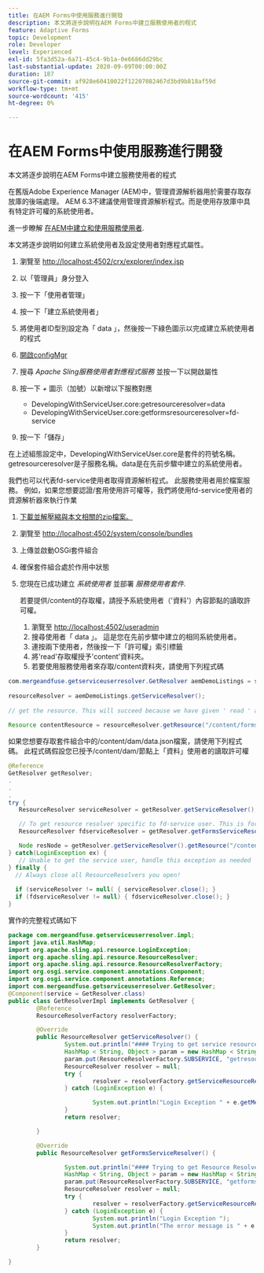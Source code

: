 ```yaml
---
title: 在AEM Forms中使用服務進行開發
description: 本文將逐步說明在AEM Forms中建立服務使用者的程式
feature: Adaptive Forms
topic: Development
role: Developer
level: Experienced
exl-id: 5fa3d52a-6a71-45c4-9b1a-0e6686dd29bc
last-substantial-update: 2020-09-09T00:00:00Z
duration: 187
source-git-commit: af928e60410022f12207082467d3bd9b818af59d
workflow-type: tm+mt
source-wordcount: '415'
ht-degree: 0%

---
```


# 在AEM Forms中使用服務進行開發

本文將逐步說明在AEM Forms中建立服務使用者的程式

在舊版Adobe Experience Manager (AEM)中，管理資源解析器用於需要存取存放庫的後端處理。 AEM 6.3不建議使用管理資源解析程式。而是使用存放庫中具有特定許可權的系統使用者。

進一步瞭解 [在AEM中建立和使用服務使用者](https://experienceleague.adobe.com/docs/experience-manager-learn/cloud-service/developing/advanced/service-users.html).

本文將逐步說明如何建立系統使用者及設定使用者對應程式屬性。

1. 瀏覽至 [http://localhost:4502/crx/explorer/index.jsp](http://localhost:4502/crx/explorer/index.jsp)
1. 以「管理員」身分登入
1. 按一下「使用者管理」
1. 按一下「建立系統使用者」
1. 將使用者ID型別設定為「 data 」，然後按一下綠色圖示以完成建立系統使用者的程式
1. [開啟configMgr](http://localhost:4502/system/console/configMgr)
1. 搜尋 _Apache Sling服務使用者對應程式服務_ 並按一下以開啟屬性
1. 按一下 *+* 圖示（加號）以新增以下服務對應

   * DevelopingWithServiceUser.core:getresourceresolver=data
   * DevelopingWithServiceUser.core:getformsresourceresolver=fd-service

1. 按一下「儲存」

在上述組態設定中，DevelopingWithServiceUser.core是套件的符號名稱。 getresourceresolver是子服務名稱。data是在先前步驟中建立的系統使用者。

我們也可以代表fd-service使用者取得資源解析程式。 此服務使用者用於檔案服務。 例如，如果您想要認證/套用使用許可權等，我們將使用fd-service使用者的資源解析器來執行作業

1. [下載並解壓縮與本文相關的zip檔案。](assets/developingwithserviceuser.zip)
1. 瀏覽至 [http://localhost:4502/system/console/bundles](http://localhost:4502/system/console/bundles)
1. 上傳並啟動OSGi套件組合
1. 確保套件組合處於作用中狀態
1. 您現在已成功建立 *系統使用者* 並部署 *服務使用者套件*.

   若要提供/content的存取權，請授予系統使用者（&#39;資料&#39;）內容節點的讀取許可權。

   1. 瀏覽至 [http://localhost:4502/useradmin](http://localhost:4502/useradmin)
   1. 搜尋使用者「 data 」。 這是您在先前步驟中建立的相同系統使用者。
   1. 連按兩下使用者，然後按一下「許可權」索引標籤
   1. 將&#39;read&#39;存取權授予&#39;content&#39;資料夾。
   1. 若要使用服務使用者來存取/content資料夾，請使用下列程式碼



```java
com.mergeandfuse.getserviceuserresolver.GetResolver aemDemoListings = sling.getService(com.mergeandfuse.getserviceuserresolver.GetResolver.class);
   
resourceResolver = aemDemoListings.getServiceResolver();
   
// get the resource. This will succeed because we have given ' read ' access to the content node
   
Resource contentResource = resourceResolver.getResource("/content/forms/af/sandbox/abc.pdf");
```

如果您想要存取套件組合中的/content/dam/data.json檔案，請使用下列程式碼。 此程式碼假設您已授予/content/dam/節點上「資料」使用者的讀取許可權

```java
@Reference
GetResolver getResolver;
.
.
.
try {
   ResourceResolver serviceResolver = getResolver.getServiceResolver();

   // To get resource resolver specific to fd-service user. This is for Document Services
   ResourceResolver fdserviceResolver = getResolver.getFormsServiceResolver();

   Node resNode = getResolver.getServiceResolver().getResource("/content/dam/data.json").adaptTo(Node.class);
} catch(LoginException ex) {
   // Unable to get the service user, handle this exception as needed
} finally {
  // Always close all ResourceResolvers you open!
  
  if (serviceResolver != null( { serviceResolver.close(); }
  if (fdserviceResolver != null) { fdserviceResolver.close(); }
}
```

實作的完整程式碼如下

```java
package com.mergeandfuse.getserviceuserresolver.impl;
import java.util.HashMap;
import org.apache.sling.api.resource.LoginException;
import org.apache.sling.api.resource.ResourceResolver;
import org.apache.sling.api.resource.ResourceResolverFactory;
import org.osgi.service.component.annotations.Component;
import org.osgi.service.component.annotations.Reference;
import com.mergeandfuse.getserviceuserresolver.GetResolver;
@Component(service = GetResolver.class)
public class GetResolverImpl implements GetResolver {
        @Reference
        ResourceResolverFactory resolverFactory;

        @Override
        public ResourceResolver getServiceResolver() {
                System.out.println("#### Trying to get service resource resolver ....  in my bundle");
                HashMap < String, Object > param = new HashMap < String, Object > ();
                param.put(ResourceResolverFactory.SUBSERVICE, "getresourceresolver");
                ResourceResolver resolver = null;
                try {
                        resolver = resolverFactory.getServiceResourceResolver(param);
                } catch (LoginException e) {

                        System.out.println("Login Exception " + e.getMessage());
                }
                return resolver;

        }

        @Override
        public ResourceResolver getFormsServiceResolver() {

                System.out.println("#### Trying to get Resource Resolver for forms ....  in my bundle");
                HashMap < String, Object > param = new HashMap < String, Object > ();
                param.put(ResourceResolverFactory.SUBSERVICE, "getformsresourceresolver");
                ResourceResolver resolver = null;
                try {
                        resolver = resolverFactory.getServiceResourceResolver(param);
                } catch (LoginException e) {
                        System.out.println("Login Exception ");
                        System.out.println("The error message is " + e.getMessage());
                }
                return resolver;
        }

}
```
